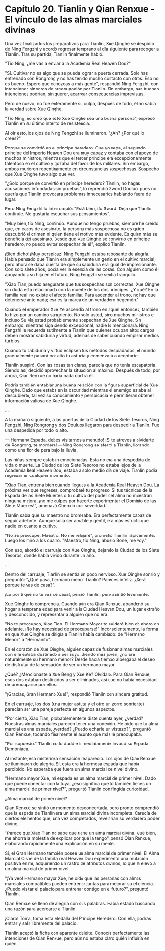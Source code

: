 
# Capítulo 20. Tianlin y Qian Renxue - El vínculo de las almas marciales divinas


Una vez finalizados los preparativos para Tianlin, Xue Qinghe se despidió de Ning Fengzhi y acordó regresar temprano al día siguiente para recoger a Tianlin. Tras su partida, Tianlin finalmente habló.

"Tío Ning, ¿me vas a enviar a la Academia Real Heaven Dou?"

"Sí. Cultivar no es algo que se pueda lograr a puerta cerrada. Solo has entrenado con Rongrong y no has tenido mucho contacto con otros. Eso no es bueno. Espero que conozcas a más gente", respondió Ning Fengzhi, con intenciones sinceras de preocupación por Tianlin. Sin embargo, sus buenas intenciones podrían, sin querer, acarrear consecuencias imprevistas.

Pero de nuevo, no fue enteramente su culpa, después de todo, él no sabía la verdad sobre Xue Qinghe.

"Tío Ning, no creo que este Xue Qinghe sea una buena persona", expresó Tianlin en su último intento de resistencia.

Al oír esto, los ojos de Ning Fengzhi se iluminaron. "¿Ah? ¿Por qué lo crees?"

Porque se convirtió en el príncipe heredero. Que yo sepa, el segundo príncipe del Imperio Heaven Dou era muy capaz y contaba con el apoyo de muchos ministros, mientras que el tercer príncipe era excepcionalmente talentoso en el cultivo y gozaba del favor de los militares. Sin embargo, ambos murieron repentinamente en circunstancias sospechosas. Sospecho que Xue Qinghe tuvo algo que ver.

"¿Solo porque se convirtió en príncipe heredero? Tianlin, no hagas acusaciones infundadas sin pruebas", lo reprendió Sword Douluo, pues no quería que Tianlin provocara problemas innecesarios hablando fuera de lugar.

Pero Ning Fengzhi lo interrumpió: "Está bien, tío Sword. Deja que Tianlin continúe. Me gustaría escuchar sus pensamientos".

"Muy bien, tío Ning, continúo. Aunque no tengo pruebas, siempre he creído que, en casos de asesinato, la persona más sospechosa no es quien descubrió el crimen ni quien tiene el motivo más evidente. Es quien más se beneficia del asesinato. Desde que Xue Qinghe se convirtió en príncipe heredero, no puedo evitar sospechar de él", explicó Tianlin.

¡Bien dicho! ¡Muy perspicaz! Ning Fengzhi estaba rebosante de alegría. Había pensado que Tianlin era simplemente un genio en el cultivo marcial, pero ahora se daba cuenta de que su sabiduría era igual de impresionante. Con solo siete años, podía ver la esencia de las cosas. Con alguien como él apoyando a su hija en el futuro, Ning Fengzhi se sentía tranquilo.

"Xiao Tian, puedo asegurarte que tus sospechas son correctas. Xue Qinghe sin duda está relacionado con la muerte de los dos príncipes. ¿Y qué? En la familia real, no existe el afecto familiar. Para ascender al trono, no hay que detenerse ante nada; esa es la marca de un verdadero hegemón."

Cuando el emperador Xue Ye ascendió al trono en aquel entonces, también lo hizo por un camino sangriento. No solo usted, sino muchos ministros e incluso Su Majestad probablemente sospechan de Xue Qinghe. Sin embargo, mientras siga siendo excepcional, nadie lo mencionará. Ning Fengzhi le recuerda sutilmente a Tianlin que quienes ocupan altos cargos deben mostrar sabiduría y virtud, además de saber cuándo emplear medios turbios.

Cuando tu sabiduría y virtud eclipsen tus métodos despiadados, el mundo gradualmente pasará por alto tu astucia y comenzará a aceptarte.

Tianlin suspiró. Con las cosas tan claras, parecía que no tenía escapatoria. Siendo así, decidió aprovechar la situación al máximo. Después de todo, por ahora, Qian Renxue no haría nada contra él.

Podría también entablar una buena relación con la figura superficial de Xue Qinghe. Dado que estaba en la oscuridad mientras el enemigo estaba al descubierto, tal vez su conocimiento y perspicacia le permitieran obtener información valiosa de Xue Qinghe.

...

A la mañana siguiente, a las puertas de la Ciudad de los Siete Tesoros, Ning Fengzhi, Ning Rongrong y dos Douluos llegaron para despedir a Tianlin. Fue una despedida por todo lo alto.

—¡Hermano Espada, debes visitarnos a menudo! ¡Si te atreves a olvidarte de Rongrong, te morderé! —Ning Rongrong se aferró a Tianlin, llorando como una flor de pera bajo la lluvia.

Las niñas siempre estaban emocionadas. Esta no era una despedida de vida o muerte. La Ciudad de los Siete Tesoros no estaba lejos de la Academia Real Heaven Dou; estaba a solo medio día de viaje. Tianlin podía regresar en cualquier momento.

"Xiao Tian, entrena bien cuando llegues a la Academia Real Heaven Dou. La próxima vez que regreses, comprobaré tu progreso. Si tus técnicas de la Espada de las Siete Muertes o tu cultivo del poder del alma no muestran ninguna mejora, ¡no me culpes por hacerte experimentar el Dominio de las Siete Muertes!", amenazó Chenxin con severidad.

Tianlin sabía que su maestro no bromeaba. Era perfectamente capaz de seguir adelante. Aunque solía ser amable y gentil, era más estricto que nadie en cuanto a cultivo.

"No se preocupe, Maestro. No me relajaré", prometió Tianlin rápidamente. Luego los miró a los cuatro. "Maestro, tío Ning, abuelo Bone, me voy."

Con eso, abordó el carruaje con Xue Qinghe, dejando la Ciudad de los Siete Tesoros, donde había vivido durante un año.

...

Dentro del carruaje, Tianlin se sentía un poco nervioso. Xue Qinghe sonrió y preguntó: "¿Qué pasa, hermano menor Tianlin? Pareces infeliz. ¿Será porque te vas de casa?".

¡Es por ti que no te vas de casa!, pensó Tianlin, pero asintió levemente.

Xue Qinghe lo comprendía. Cuando aún era Qian Renxue, abandonó su hogar a temprana edad para venir a la Ciudad Heaven Dou, un lugar extraño y desconocido, y representar a alguien que no era.

"No te preocupes, Xiao Tian. El Hermano Mayor te cuidará bien de ahora en adelante. ¡No hay necesidad de preocuparse!" Inconscientemente, la forma en que Xue Qinghe se dirigía a Tianlin había cambiado: de "Hermano Menor" a "Hermanito".

En el corazón de Xue Qinghe, alguien capaz de fusionar almas marciales con ella estaba destinado a ser suyo. Siendo más joven, ¿no era naturalmente su hermano menor? Desde hacía tiempo albergaba el deseo de disfrutar de la sensación de ser un hermano mayor.

¿Qué? ¿Mencionaste a Xue Beng y Xue Ke? Olvídalo. Para Qian Renxue, esos dos estaban destinados a ser eliminados, así que no había necesidad de preocuparse por ellos.

"¡Gracias, Gran Hermano Xue!", respondió Tianlin con sincera gratitud.

En el carruaje, los dos (una mujer astuta y el otro un zorro sonriente) parecían ser una pareja perfecta en algunos aspectos.

"Por cierto, Xiao Tian, probablemente te diste cuenta ayer, ¿verdad? Nuestras almas marciales parecen tener una conexión. He oído que tu alma marcial es una espada, ¿verdad? ¿Puedo echarle un vistazo?", preguntó Qian Renxue, tocando finalmente el asunto que más le preocupaba.

"Por supuesto." Tianlin no lo dudó e inmediatamente invocó su Espada Demoniaca.

Al instante, esa misteriosa sensación reapareció. Los ojos de Qian Renxue se iluminaron de alegría. Sí, esta era la hermosa espada que había percibido. No esperaba que fuera un alma marcial de nivel divino.

"Hermano mayor Xue, mi espada es un alma marcial de primer nivel. Dado que puede conectar con la tuya, ¿eso significa que tú también tienes un alma marcial de primer nivel?", preguntó Tianlin con fingida curiosidad.

¿Alma marcial de primer nivel?

Qian Renxue se sintió un momento desconcertada, pero pronto comprendió que la espada de Tianlin era un alma marcial divina incompleta. Carecía de ciertos elementos que, una vez completados, revelarían su verdadero poder divino.

"Parece que Xiao Tian no sabe que tiene un alma marcial divina. Qué bien, me ahorra la molestia de explicar por qué la tengo", pensó Qian Renxue, elaborando rápidamente una explicación en su mente.

Sí, el Gran Hermano también posee un alma marcial de primer nivel. El Alma Marcial Cisne de la familia real Heaven Dou experimentó una mutación positiva en mí, adquiriendo un rastro de atributos divinos, lo que la elevó a un alma marcial de primer nivel.

"¡Ya veo! Hermano mayor Xue, he oído que las personas con almas marciales compatibles pueden entrenar juntas para mejorar su eficiencia. ¿Puedo visitar el palacio para entrenar contigo en el futuro?", preguntó Tianlin.

Qian Renxue se llenó de alegría con sus palabras. Había estado buscando una razón para acercarse a Tianlin.

¡Claro! Toma, toma esta Medalla del Príncipe Heredero. Con ella, podrás entrar y salir libremente del palacio.

Tianlin aceptó la ficha con aparente deleite. Conocía perfectamente las intenciones de Qian Renxue, pero aún no estaba claro quién influiría en quién.